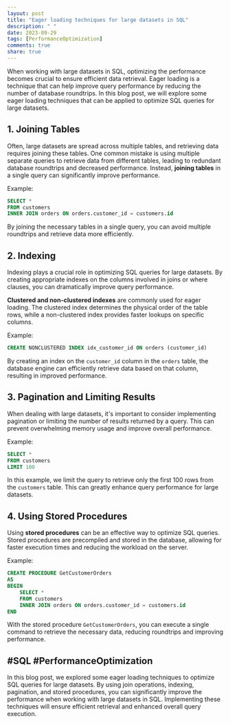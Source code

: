 ```yaml
---
layout: post
title: "Eager loading techniques for large datasets in SQL"
description: " "
date: 2023-09-29
tags: [PerformanceOptimization]
comments: true
share: true
---
```


When working with large datasets in SQL, optimizing the performance becomes crucial to ensure efficient data retrieval. Eager loading is a technique that can help improve query performance by reducing the number of database roundtrips. In this blog post, we will explore some eager loading techniques that can be applied to optimize SQL queries for large datasets.

## 1. Joining Tables

Often, large datasets are spread across multiple tables, and retrieving data requires joining these tables. One common mistake is using multiple separate queries to retrieve data from different tables, leading to redundant database roundtrips and decreased performance. Instead, **joining tables** in a single query can significantly improve performance.

Example:

```sql
SELECT *
FROM customers
INNER JOIN orders ON orders.customer_id = customers.id
```

By joining the necessary tables in a single query, you can avoid multiple roundtrips and retrieve data more efficiently.

## 2. Indexing

Indexing plays a crucial role in optimizing SQL queries for large datasets. By creating appropriate indexes on the columns involved in joins or where clauses, you can dramatically improve query performance.

**Clustered and non-clustered indexes** are commonly used for eager loading. The clustered index determines the physical order of the table rows, while a non-clustered index provides faster lookups on specific columns.

Example:

```sql
CREATE NONCLUSTERED INDEX idx_customer_id ON orders (customer_id)
```

By creating an index on the `customer_id` column in the `orders` table, the database engine can efficiently retrieve data based on that column, resulting in improved performance.

## 3. Pagination and Limiting Results

When dealing with large datasets, it's important to consider implementing pagination or limiting the number of results returned by a query. This can prevent overwhelming memory usage and improve overall performance.

Example:

```sql
SELECT *
FROM customers
LIMIT 100
```
In this example, we limit the query to retrieve only the first 100 rows from the `customers` table. This can greatly enhance query performance for large datasets.

## 4. Using Stored Procedures

Using **stored procedures** can be an effective way to optimize SQL queries. Stored procedures are precompiled and stored in the database, allowing for faster execution times and reducing the workload on the server.

Example:

```sql
CREATE PROCEDURE GetCustomerOrders
AS
BEGIN
    SELECT *
    FROM customers
    INNER JOIN orders ON orders.customer_id = customers.id
END
```

With the stored procedure `GetCustomerOrders`, you can execute a single command to retrieve the necessary data, reducing roundtrips and improving performance.

## #SQL #PerformanceOptimization

In this blog post, we explored some eager loading techniques to optimize SQL queries for large datasets. By using join operations, indexing, pagination, and stored procedures, you can significantly improve the performance when working with large datasets in SQL. Implementing these techniques will ensure efficient retrieval and enhanced overall query execution.